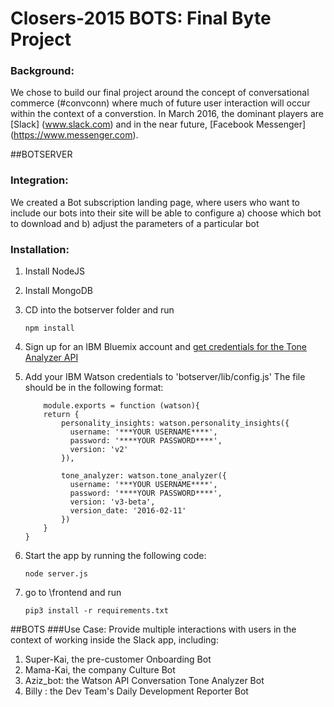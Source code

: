 # Closers-2015 BOTS: Final Byte Project

### Background:
We chose to build our final project around the concept of conversational commerce (#convconn) where much of future user interaction will occur within the context of a converstion.  In March 2016, the dominant players are [Slack] (www.slack.com) and in the near future, [Facebook Messenger] (https://www.messenger.com).

##BOTSERVER

### Integration:
We created a Bot subscription landing page, where users who want to include our bots into their site will be able to configure
a) choose which bot to download and
b) adjust the parameters of a particular bot


### Installation:
1. Install NodeJS
2. Install MongoDB
3. CD into the botserver folder and run 
     ``` 
    npm install
    ``` 

4. Sign up for an IBM Bluemix account and [get credentials for the Tone Analyzer API](https://www.ibm.com/smarterplanet/us/en/ibmwatson/developercloud/doc/tone-analyzer/tutorial.shtml#credentials)
5. Add your IBM Watson credentials to 'botserver/lib/config.js' The file should be in the following format:
    ```
        module.exports = function (watson){
        return {
            personality_insights: watson.personality_insights({
              username: '***YOUR USERNAME****',
              password: '****YOUR PASSWORD****',
              version: 'v2'
            }),

            tone_analyzer: watson.tone_analyzer({
              username: '***YOUR USERNAME****',
              password: '****YOUR PASSWORD****',
              version: 'v3-beta',
              version_date: '2016-02-11'
            })
        }
    }
    ```

6. Start the app by running the following code:
 

    ```
    node server.js
    ```
7. go to \frontend and run
 

    ```
    pip3 install -r requirements.txt
    ```

##BOTS 
###Use Case:
Provide multiple interactions with users in the context of working inside the Slack app, including:

1. Super-Kai, the pre-customer Onboarding Bot
2. Mama-Kai, the company Culture Bot
3. Aziz_bot: the Watson API Conversation Tone Analyzer Bot
4. Billy : the Dev Team's Daily Development Reporter Bot


